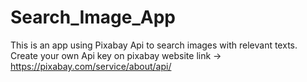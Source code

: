 # Search_Image_App
This is an app using Pixabay Api to search images with relevant texts.
Create your own Api key on pixabay website link -> https://pixabay.com/service/about/api/
